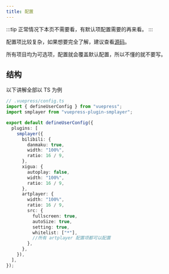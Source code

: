 ```yaml
---
title: 配置
---
```


:::tip
正常情况下本页不需要看，有默认项配置需要的再来看。
:::

配置项比较复杂，如果想要完全了解，建议查看[源码](https://github.com/u2sb/vuepress-plugin-smplayer/tree/v2)。

所有项目均为可选项，配置就会覆盖默认配置，所以不懂的就不要写。

## 结构

以下讲解全部以 TS 为例

```ts
// .vuepress/config.ts
import { defineUserConfig } from "vuepress";
import smplayer from "vuepress-plugin-smplayer";

export default defineUserConfig({
  plugins: [
    smplayer({
      bilibili: {
        danmaku: true,
        width: "100%",
        ratio: 16 / 9,
      },
      xigua: {
        autoplay: false,
        width: "100%",
        ratio: 16 / 9,
      },
      artplayer: {
        width: "100%",
        ratio: 16 / 9,
        src: {
          fullscreen: true,
          autoSize: true,
          setting: true,
          whitelist: ["*"],
          //所有 artplayer 配置项都可以配置
        },
      },
    }),
  ],
});
```
